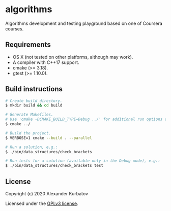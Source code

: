 # algorithms

Algorithms development and testing playground based on one of Coursera courses.

## Requirements
* OS X (not tested on other platforms, although may work).
* A compiler with C++17 support.
* cmake (>= 3.18).
* gtest (>= 1.10.0).

## Build instructions
```bash
# Create build directory.
$ mkdir build && cd build

# Generate Makefiles.
# Use 'cmake -DCMAKE_BUILD_TYPE=Debug ../' for additional run options and debuginfo.
$ cmake ../

# Build the project.
$ VERBOSE=1 cmake --build . --parallel

# Run a solution, e.g.:
$ ./bin/data_structures/check_brackets

# Run tests for a solution (available only in the Debug mode), e.g.:
$ ./bin/data_structures/check_brackets test
```

## License

Copyright (c) 2020 Alexander Kurbatov

Licensed under the [GPLv3 license](LICENSE).
